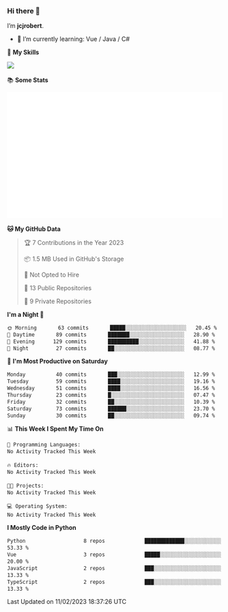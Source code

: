 ### Hi there 👋

I’m **jcjrobert**.

- 🌱 I’m currently learning: Vue / Java / C#

🌟 **My Skills**

![](https://img.shields.io/badge/-Python-3e74a2?style=flat-square&logo=Python&logoColor=fff)

📚 **Some Stats**

![](https://github.com/jcjrobert/github-stats/blob/master/generated/overview.svg)

<!--START_SECTION:waka-->
**🐱 My GitHub Data** 

> 🏆 7 Contributions in the Year 2023
 > 
> 📦 1.5 MB Used in GitHub's Storage 
 > 
> 🚫 Not Opted to Hire
 > 
> 📜 13 Public Repositories 
 > 
> 🔑 9 Private Repositories  
 > 
**I'm a Night 🦉** 

```text
🌞 Morning       63 commits       █████░░░░░░░░░░░░░░░░░░░░   20.45 % 
🌆 Daytime       89 commits       ███████░░░░░░░░░░░░░░░░░░   28.90 % 
🌃 Evening      129 commits       ██████████░░░░░░░░░░░░░░░   41.88 % 
🌙 Night         27 commits       ██░░░░░░░░░░░░░░░░░░░░░░░   08.77 % 

```
📅 **I'm Most Productive on Saturday** 

```text
Monday          40 commits       ███░░░░░░░░░░░░░░░░░░░░░░   12.99 % 
Tuesday         59 commits       ████░░░░░░░░░░░░░░░░░░░░░   19.16 % 
Wednesday       51 commits       ████░░░░░░░░░░░░░░░░░░░░░   16.56 % 
Thursday        23 commits       █░░░░░░░░░░░░░░░░░░░░░░░░   07.47 % 
Friday          32 commits       ██░░░░░░░░░░░░░░░░░░░░░░░   10.39 % 
Saturday        73 commits       ██████░░░░░░░░░░░░░░░░░░░   23.70 % 
Sunday          30 commits       ██░░░░░░░░░░░░░░░░░░░░░░░   09.74 % 

```


📊 **This Week I Spent My Time On** 

```text
💬 Programming Languages: 
No Activity Tracked This Week

🔥 Editors: 
No Activity Tracked This Week

🐱‍💻 Projects: 
No Activity Tracked This Week

💻 Operating System: 
No Activity Tracked This Week

```

**I Mostly Code in Python** 

```text
Python                   8 repos             █████████████░░░░░░░░░░░░   53.33 % 
Vue                      3 repos             █████░░░░░░░░░░░░░░░░░░░░   20.00 % 
JavaScript               2 repos             ███░░░░░░░░░░░░░░░░░░░░░░   13.33 % 
TypeScript               2 repos             ███░░░░░░░░░░░░░░░░░░░░░░   13.33 % 

```



 Last Updated on 11/02/2023 18:37:26 UTC
<!--END_SECTION:waka-->

